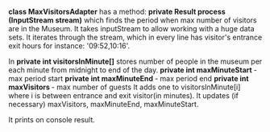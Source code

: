 <b>class MaxVisitorsAdapter</b> has a method:
<b>private Result process (InputStream stream)</b>
which finds the period when max number of visitors are in the Museum.
It takes inputStream to allow working with a huge data sets. It iterates through the stream, which 
in every line has visitor's entrance exit hours for instance: '09:52,10:16'. 

In <b>private int visitorsInMinute[]</b> stores number of people in the museum per 
each minute from midnight to end of the day.
<b>private int maxMinuteStart </b> - max period start
<b>private int maxMinuteEnd </b> - max period end
<b>private int maxVisitors </b> - max number of guests
It adds one to visitorsInMinute[i] where i is between entrance and exit visitor(in minutes).
It updates (if necessary) maxVisitors, maxMinuteEnd, maxMinuteStart.

It prints on console result.

    
